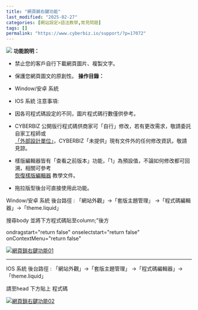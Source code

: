 ```yaml
---
title: "網頁鎖右鍵功能"
last_modified: "2025-02-27"
categories: [網站設定>語法教學,常見問題]
tags: []
permalink: "https://www.cyberbiz.io/support/?p=17072"
---
```


![](https://www.cyberbiz.io/support/wp-content/uploads/全版本.png) **功能說明：**  

* 禁止您的客戶自行下載網頁圖片、複製文字。
* 保護您網頁圖文的原創性。
**操作目錄：**

* Window/安卓 系統
* IOS 系統
注意事項:  

* 因各司程式碼設定的不同，圖片程式碼行數僅供參考。 
* CYBERBIZ 公開版行程式碼供商家可「自行」修改，若有更改需求，敬請委託自家工程師或  
[「外部設計單位」](https://docs.google.com/spreadsheets/d/1uvrqOE10xyMVPvUctgOw9HddT9wbty5ZCNnBQCpmlMI/edit?usp=sharing)，CYBERBIZ「未提供」現有文件外的任何修改資訊，敬請見諒。

* 樣版編輯器皆有「查看之前版本」功能，「1」為預設值，不論如何修改都可回溯，相關可參考  
[恢復樣版編輯器](https://www.cyberbiz.io/support/?p=16146) 教學文件。

* 拖拉版型後台可直接使用此功能。

Window/安卓 系統 後台路徑 : 「網站外觀」→「套版主題管理」 →「程式碼編輯器」→「theme.liquid」  

搜尋body 並將下方程式碼貼至column;"後方


ondragstart="return false" onselectstart="return false" onContextMenu="return false"



[![網頁鎖右鍵功能01](https://www.cyberbiz.io/support/wp-content/uploads/網頁鎖右鍵功能01.png)](https://www.cyberbiz.io/support/wp-content/uploads/網頁鎖右鍵功能01.png)

* * *

IOS 系統 後台路徑 : 「網站外觀」→「套版主題管理」 →「程式碼編輯器」→「theme.liquid」  

請至head 下方貼上 程式碼


<style>
*{ 
-webkit-touch-callout:none; /*系統預設選單被禁用*/ 
-webkit-user-select:none; /*webkit瀏覽器*/ 
-khtml-user-select:none; /*早期瀏覽器*/ 
-moz-user-select:none;/*火狐*/ 
-ms-user-select:none; /*IE10*/ 
user-select:none;
}
input,textarea { 
-webkit-user-select:auto; /*webkit瀏覽器*/ 
margin: 0px; 
padding: 0px; 
outline: none;
} 
</style>


[![網頁鎖右鍵功能02](https://www.cyberbiz.io/support/wp-content/uploads/網頁鎖右鍵功能02.png)](https://www.cyberbiz.io/support/wp-content/uploads/網頁鎖右鍵功能02.png)

